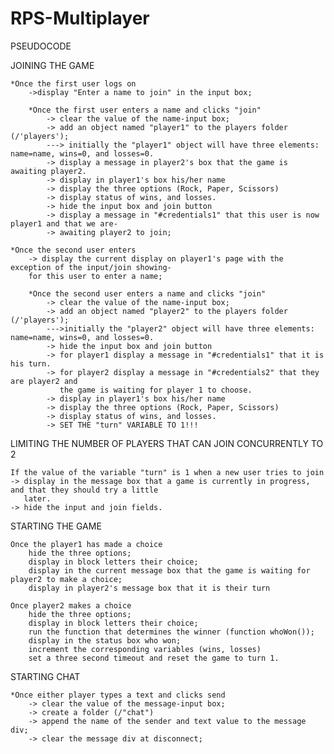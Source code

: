 # RPS-Multiplayer


PSEUDOCODE


JOINING THE GAME

    *Once the first user logs on
		->display "Enter a name to join" in the input box;

        *Once the first user enters a name and clicks "join"
			-> clear the value of the name-input box;
			-> add an object named "player1" to the players folder (/'players');
			---> initially the "player1" object will have three elements: name=name, wins=0, and losses=0.
			-> display a message in player2's box that the game is awaiting player2.
			-> display in player1's box his/her name
			-> display the three options (Rock, Paper, Scissors)
			-> display status of wins, and losses.
			-> hide the input box and join button 
			-> display a message in "#credentials1" that this user is now player1 and that we are- 
			-> awaiting player2 to join;

    *Once the second user enters
		-> display the current display on player1's page with the exception of the input/join showing-
		for this user to enter a name;

        *Once the second user enters a name and clicks "join"
			-> clear the value of the name-input box;
			-> add an object named "player2" to the players folder (/'players');
			--->initially the "player2" object will have three elements: name=name, wins=0, and losses=0.
			-> hide the input box and join button 
			-> for player1 display a message in "#credentials1" that it is his turn.
			-> for player2 display a message in "#credentials2" that they are player2 and 
			   the game is waiting for player 1 to choose.
			-> display in player1's box his/her name
			-> display the three options (Rock, Paper, Scissors)
			-> display status of wins, and losses.
			-> SET THE "turn" VARIABLE TO 1!!!



LIMITING THE NUMBER OF PLAYERS THAT CAN JOIN CONCURRENTLY TO 2

	If the value of the variable "turn" is 1 when a new user tries to join
	-> display in the message box that a game is currently in progress, and that they should try a little
	   later.    
	-> hide the input and join fields.


STARTING THE GAME

    Once the player1 has made a choice
		hide the three options;
		display in block letters their choice;
		display in the current message box that the game is waiting for player2 to make a choice;
		display in player2's message box that it is their turn

    Once player2 makes a choice
		hide the three options;
		display in block letters their choice;
		run the function that determines the winner (function whoWon());
		display in the status box who won;
		increment the corresponding variables (wins, losses)
		set a three second timeout and reset the game to turn 1.


STARTING CHAT

    *Once either player types a text and clicks send
        -> clear the value of the message-input box;
        -> create a folder (/"chat") 
        -> append the name of the sender and text value to the message div;
        -> clear the message div at disconnect;




      
